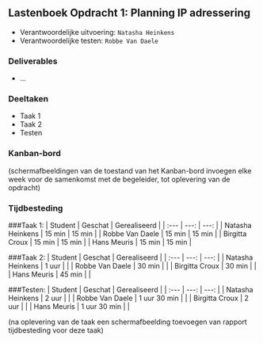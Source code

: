 ## Lastenboek Opdracht 1: Planning IP adressering

* Verantwoordelijke uitvoering: `Natasha Heinkens`
* Verantwoordelijke testen: `Robbe Van Daele`

### Deliverables

* ...

### Deeltaken

* Taak 1
* Taak 2
* Testen 

### Kanban-bord

(schermafbeeldingen van de toestand van het Kanban-bord invoegen elke week voor de samenkomst met de begeleider, tot oplevering van de opdracht)

### Tijdbesteding

###Taak 1:
| Student  | Geschat | Gerealiseerd |
| :---     |    ---: |         ---: |
| Natasha Heinkens |    15 min     |     15 min         |
| Robbe Van Daele |    15 min     |     15 min       |
| Birgitta Croux |    15 min     |    15 min          |
| Hans Meuris |     15 min    |      15 min        |

###Taak 2:
| Student  | Geschat | Gerealiseerd |
| :---     |    ---: |         ---: |
| Natasha Heinkens |   1 uur      |              |
| Robbe Van Daele |   30 min      |              |
| Birgitta Croux |    30 min     |              |
| Hans Meuris |    45 min     |              |

###Testen:
| Student  | Geschat | Gerealiseerd |
| :---     |    ---: |         ---: |
| Natasha Heinkens |    2 uur     |              |
| Robbe Van Daele |   1 uur 30 min      |              |
| Birgitta Croux |    2 uur     |              |
| Hans Meuris |   1 uur 30 min      |              |

(na oplevering van de taak een schermafbeelding toevoegen van rapport tijdbesteding voor deze taak)
